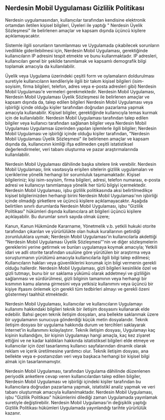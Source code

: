 ## Nerdesin Mobil Uygulaması Gizlilik Politikası

Nerdesin  uygulamasından, kullanıcılar tarafından kendisine elektronik ortamdan iletilen kişisel bilgileri, Üyeleri ile yaptığı " Nerdesin  Üyelik Sözleşmesi" ile belirlenen amaçlar ve kapsam dışında üçüncü kişilere açıklamayacaktır.

Sistemle ilgili sorunların tanımlanması ve Uygulamada çıkabilecek sorunların ivedilikle giderilebilmesi için, Nerdesin Mobil Uygulaması, gerektiğinde kullanıcıların IP adresini tespit etmekte ve bunu kullanmaktadır. IP adresleri, kullanıcıları genel bir şekilde tanımlamak ve kapsamlı demografik bilgi toplamak amacıyla da kullanılabilir. 

Üyelik veya Uygulama üzerindeki çeşitli form ve oylamaların doldurulması suretiyle kullanıcıların kendileriyle ilgili bir takım kişisel bilgileri (isim-soyisim, firma bilgileri, telefon, adres veya e-posta adresleri gibi) Nerdesin Mobil Uygulaması'e vermeleri gerekmektedir. Nerdesin Mobil Uygulaması, Nerdesin Mobil Uygulaması Üyelik Sözleşmesi ile belirlenen amaçlar ve kapsam dışında da, talep edilen bilgileri Nerdesin Mobil Uygulaması veya işbirliği içinde olduğu kişiler tarafından doğrudan pazarlama yapmak amacıyla kullanabilir. Kişisel bilgiler, gerektiğinde kullanıcıyla temas kurmak için de kullanılabilir. Nerdesin Mobil Uygulaması tarafından talep edilen bilgiler veya kullanıcı tarafından sağlanan bilgiler veya Nerdesin Mobil Uygulaması Uygulamsaı üzerinden yapılan işlemlerle ilgili bilgiler; Nerdesin Mobil Uygulaması ve işbirliği içinde olduğu kişiler tarafından, "Nerdesin Mobil Uygulaması Üyelik Sözleşmesi" ile belirlenen amaçlar ve kapsam dışında da, kullanıcının kimliği ifşa edilmeden çeşitli istatistiksel değerlendirmeler, veri tabanı oluşturma ve pazar araştırmalarında kullanılabilir.

Nerdesin Mobil Uygulaması dâhilinde başka sitelere link verebilir. Nerdesin Mobil Uygulaması, link vasıtasıyla erişilen sitelerin gizlilik uygulamaları ve içeriklerine yönelik herhangi bir sorumluluk taşımamaktadır. Kişisel bilgileriniz; kişi isim-soyisim, firma bilgileri, adresi, telefon numarası, e-posta adresi ve kullanıcıyı tanımlamaya yönelik her türlü bilgiyi içermektedir. Nerdesin Mobil Uygulaması, işbu gizlilik politikasında aksi belirtilmedikçe kişisel bilgilerinizden herhangi birini Nerdesin Mobil Uygulaması'nın işbirliği içinde olmadığı şirketlere ve üçüncü kişilere açıklamayacaktır. Aşağıda belirtilen sınırlı durumlarda Nerdesin Mobil Uygulaması, işbu "Gizlilik Politikası" hükümleri dışında kullanıcılara ait bilgileri üçüncü kişilere açıklayabilir. Bu durumlar sınırlı sayıda olmak üzere;

Kanun, Kanun Hükmünde Kararname, Yönetmelik v.b. yetkili hukuki otorite tarafından çıkarılan ve yürürlülükte olan hukuk kurallarının getirdiği zorunluluklara uymak;
Nerdesin Mobil Uygulaması'in kullanıcılarla akdettiği "Nerdesin Mobil Uygulaması Üyelik Sözleşmesi"'nin ve diğer sözleşmelerin gereklerini yerine getirmek ve bunları uygulamaya koymak amacıyla;
Yetkili idari ve adli otorite tarafından usulüne göre yürütülen bir araştırma veya soruşturmanın yürütümü amacıyla kullanıcılarla ilgili bilgi talep edilmesi;
Kullanıcıların hakları veya güvenliklerini korumak için bilgi vermenin gerekli olduğu hallerdir.
Nerdesin Mobil Uygulaması, gizli bilgileri kesinlikle özel ve gizli tutmayı, bunu bir sır saklama yükümü olarak addetmeyi ve gizliliğin sağlanması ve sürdürülmesi, gizli bilginin tamamının veya herhangi bir kısmının kamu alanına girmesini veya yetkisiz kullanımını veya üçüncü bir kişiye ifşasını önlemek için gerekli tüm tedbirleri almayı ve gerekli özeni göstermeyi taahhüt etmektedir.

Nerdesin Mobil Uygulaması, kullanıcılar ve kullanıcıların Uygulamayı kullanımı hakkındaki bilgileri teknik bir iletişim dosyasını kullanarak elde edebilir. Bahsi geçen teknik iletişim dosyaları, ana bellekte saklanmak üzere bir uygulamanın sunucuya gönderdiği küçük metin dosyalarıdır. Teknik iletişim dosyası bir uygulama hakkında durum ve tercihleri saklayarak İnternet'in kullanımını kolaylaştırır. Teknik iletişim dosyası, Uygulamayı kaç kişinin kullandığını, bir kişinin Uygulamayı hangi amaçla, kaç kez ziyaret ettiğini ve ne kadar kaldıkları hakkında istatistiksel bilgileri elde etmeye ve kullanıcılar için özel tasarlanmış kullanıcı sayfalarından dinamik olarak reklam ve içerik üretilmesine yardımcı olur. Teknik iletişim dosyası, ana bellekte veya e-postanızdan veri veya başkaca herhangi bir kişisel bilgi almak için tasarlanmamıştır.

Nerdesin Mobil Uygulaması, tarafından Uygulama dâhilinde düzenlenen periyodik anketlere cevap veren kullanıcılardan talep edilen bilgiler, Nerdesin Mobil Uygulaması ve işbirliği içindeki kişiler tarafından bu kullanıcılara doğrudan pazarlama yapmak, istatistikî analiz yapmak ve veri tabanı oluşturmak amacıyla kullanılmaktadır. Nerdesin Mobil Uygulaması, işbu "Gizlilik Politikası" hükümlerini dilediği zaman Uygulamada yayınlamak suretiyle değiştirebilir. Nerdesin Mobil Uygulaması'in değişiklik yaptığı Gizlilik Politikası hükümleri Uygulamada yayınlandığı tarihte yürürlülük kazanır.
